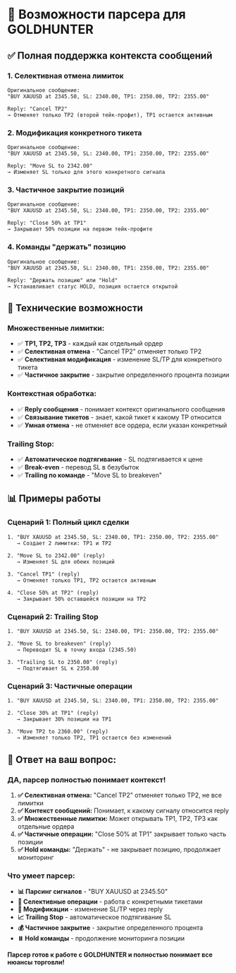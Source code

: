 # 🎯 Возможности парсера для GOLDHUNTER

## ✅ **Полная поддержка контекста сообщений**

### **1. Селективная отмена лимиток**
```
Оригинальное сообщение:
"BUY XAUUSD at 2345.50, SL: 2340.00, TP1: 2350.00, TP2: 2355.00"

Reply: "Cancel TP2"
→ Отменяет только TP2 (второй тейк-профит), TP1 остается активным
```

### **2. Модификация конкретного тикета**
```
Оригинальное сообщение:
"BUY XAUUSD at 2345.50, SL: 2340.00, TP1: 2350.00, TP2: 2355.00"

Reply: "Move SL to 2342.00"
→ Изменяет SL только для этого конкретного сигнала
```

### **3. Частичное закрытие позиций**
```
Оригинальное сообщение:
"BUY XAUUSD at 2345.50, SL: 2340.00, TP1: 2350.00, TP2: 2355.00"

Reply: "Close 50% at TP1"
→ Закрывает 50% позиции на первом тейк-профите
```

### **4. Команды "держать" позицию**
```
Оригинальное сообщение:
"BUY XAUUSD at 2345.50, SL: 2340.00, TP1: 2350.00, TP2: 2355.00"

Reply: "Держать позицию" или "Hold"
→ Устанавливает статус HOLD, позиция остается открытой
```

## 🔧 **Технические возможности**

### **Множественные лимитки:**
- ✅ **TP1, TP2, TP3** - каждый как отдельный ордер
- ✅ **Селективная отмена** - "Cancel TP2" отменяет только TP2
- ✅ **Селективная модификация** - изменение SL/TP для конкретного тикета
- ✅ **Частичное закрытие** - закрытие определенного процента позиции

### **Контекстная обработка:**
- ✅ **Reply сообщения** - понимает контекст оригинального сообщения
- ✅ **Связывание тикетов** - знает, какой тикет к какому TP относится
- ✅ **Умная отмена** - не отменяет все ордера, если указан конкретный

### **Trailing Stop:**
- ✅ **Автоматическое подтягивание** - SL подтягивается к цене
- ✅ **Break-even** - перевод SL в безубыток
- ✅ **Trailing по команде** - "Move SL to breakeven"

## 📊 **Примеры работы**

### **Сценарий 1: Полный цикл сделки**
```
1. "BUY XAUUSD at 2345.50, SL: 2340.00, TP1: 2350.00, TP2: 2355.00"
   → Создает 2 лимитки: TP1 и TP2

2. "Move SL to 2342.00" (reply)
   → Изменяет SL для обеих позиций

3. "Cancel TP1" (reply)
   → Отменяет только TP1, TP2 остается активным

4. "Close 50% at TP2" (reply)
   → Закрывает 50% оставшейся позиции на TP2
```

### **Сценарий 2: Trailing Stop**
```
1. "BUY XAUUSD at 2345.50, SL: 2340.00, TP1: 2350.00, TP2: 2355.00"

2. "Move SL to breakeven" (reply)
   → Переводит SL в точку входа (2345.50)

3. "Trailing SL to 2350.00" (reply)
   → Подтягивает SL к 2350.00
```

### **Сценарий 3: Частичные операции**
```
1. "BUY XAUUSD at 2345.50, SL: 2340.00, TP1: 2350.00, TP2: 2355.00"

2. "Close 30% at TP1" (reply)
   → Закрывает 30% позиции на TP1

3. "Move TP2 to 2360.00" (reply)
   → Изменяет только TP2, TP1 остается без изменений
```

## 🎯 **Ответ на ваш вопрос:**

### **ДА, парсер полностью понимает контекст!**

1. **✅ Селективная отмена:** "Cancel TP2" отменяет только TP2, не все лимитки
2. **✅ Контекст сообщений:** Понимает, к какому сигналу относится reply
3. **✅ Множественные лимитки:** Может открывать TP1, TP2, TP3 как отдельные ордера
4. **✅ Частичные операции:** "Close 50% at TP1" закрывает только часть позиции
5. **✅ Hold команды:** "Держать" - не закрывает позицию, продолжает мониторинг

### **Что умеет парсер:**

- **📊 Парсинг сигналов** - "BUY XAUUSD at 2345.50"
- **🎯 Селективные операции** - работа с конкретными тикетами
- **🔄 Модификации** - изменение SL/TP через reply
- **📈 Trailing Stop** - автоматическое подтягивание SL
- **💰 Частичное закрытие** - закрытие определенного процента
- **⏸️ Hold команды** - продолжение мониторинга позиции

**Парсер готов к работе с GOLDHUNTER и полностью понимает все нюансы торговли!** 